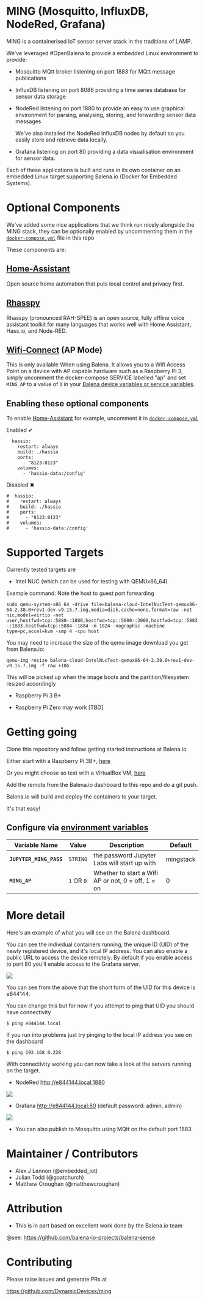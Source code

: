 # MING (Mosquitto, InfluxDB, NodeRed, Grafana)

MING is a containerised IoT sensor server stack in the traditions of LAMP.

We've leveraged #OpenBalena to provide a embedded Linux environment to provide:

- Mosquitto MQtt broker listening on port 1883 for MQtt message publications

- InfluxDB listening on port 8086 providing a time series database for sensor data storage

- NodeRed listening on port 1880 to provide an easy to use graphical environment for parsing,
  analysing, storing, and forwarding sensor data messages

  We've also installed the NodeRed InfluxDB nodes by default so you easily store and retrieve
  data locally.

- Grafana listening on port 80 providing a data visualisation environment for sensor data.

Each of these applications is built and runs in its own container on an
embedded Linux target supporting Balena.io (Docker for Embedded Systems).

# Optional Components

We've added some nice applications that we think run nicely alongside the MING stack, they can be optionally enabled by uncommenting them in the [`docker-compose.yml`](docker-compose.yml) file in this repo

These components are:

## [Home-Assistant](https://www.home-assistant.io/)

Open source home automation that puts local control and privacy first.

## [Rhasspy](https://rhasspy.readthedocs.io/en/latest/)

Rhasspy (pronounced RAH-SPEE) is an open source, fully offline voice assistant toolkit for many languages that works well with Home Assistant, Hass.io, and Node-RED.

## [Wifi-Connect](https://github.com/balena-io/wifi-connect) (AP Mode)

This is only available When using Balena. It allows you to a Wifi Access Point on a device with AP capable hardware such as a Raspberry Pi 3, simply uncomment the docker-compose SERVICE labelled "ap" and set `MING_AP` to a value of `1` in your [Balena device variables or service variables](#configure-via-environment-variables).

## Enabling these optional components

To enable [Home-Assistant](https://www.home-assistant.io/) for example, uncomment it in [`docker-compose.yml`](docker-compose.yml)

Enabled ✔
```
  hassio:
    restart: always
    build: ./hassio
    ports:
      - "8123:8123" 
    volumes:
      - 'hassio-data:/config'
```
Disabled ✖
```
#  hassio:
#    restart: always
#    build: ./hassio
#    ports:
#      - "8123:8123" 
#    volumes:
#      - 'hassio-data:/config'
```

# Supported Targets

Currently tested targets are

- Intel NUC (which can be used for testing with QEMUx86_64)

Example command: Note the host to guest port forwarding

```sudo qemu-system-x86_64 -drive file=balena-cloud-IntelNucTest-qemux86-64-2.38.0+rev1-dev-v9.15.7.img,media=disk,cache=none,format=raw -net nic,model=virtio -net user,hostfwd=tcp::5880-:1880,hostfwd=tcp::5000-:3000,hostfwd=tcp::5883-:1883,hostfwd=tcp::5884-:1884 -m 1024 -nographic -machine type=pc,accel=kvm -smp 4 -cpu host```

You may need to increase the size of the qemu image download you get from Balena.io:

```qemu-img resize balena-cloud-IntelNucTest-qemux86-64-2.38.0+rev1-dev-v9.15.7.img -f raw +10G```

This will be picked up when the image boots and the partition/filesystem resized accordingly

- Raspberry Pi 3 B+

- Raspberry Pi Zero may work [TBD]

# Getting going

Clone this repository and follow getting started instructions at Balena.io

Either start with a Raspberry Pi 3B+, [here](https://www.balena.io/os/docs/raspberrypi3/getting-started)

Or you might choose so test with a VirtualBox VM, [here](https://www.balena.io/blog/no-hardware-use-virtualbox)

Add the remote from the Balena.io dashboard to this repo and do a git push.

Balena.io will build and deploy the containers to your target.

It's that easy!

## Configure via [environment variables](https://docs.resin.io/management/env-vars/)
Variable Name | Value | Description | Default
------------ | ------------- | ------------- | -------------
**`JUPYTER_MING_PASS`** | `STRING` | the password Jupyter Labs will start up with | mingstack
**`MING_AP`** | `1` OR `0` | Whether to start a Wifi AP or not, 0 = off, 1 = on  | 0

# More detail

Here's an example of what you will see on the Balena dashboard.

You can see the individual containers running, the unique ID (UID) of the newly registered device,
and it's local IP address. You can also enable a public URL to access the device remotely. By default
if you enable access to port 80 you'll enable access to the Grafana server.

![](https://i.ibb.co/jvxDcNr/Screenshot-from-2019-10-13-18-46-32.png)

You can see from the above that the short form of the UID for this device is e844144.

You can change this but for now if you attempt to ping that UID you should have connectivity

`$ ping e844144.local`

If you run into problems just try pinging to the local IP address you see on the dashboard 

`$ ping 192.168.0.228`

With connectivity working you can now take a look at the servers running on the target.

- NodeRed http://e844144.local:1880

![](https://i.ibb.co/pPMRkgS/Screenshot-from-2019-10-13-19-00-18.png)

- Grafana http://e844144.local:80 (default password: admin, admin)

![](https://i.ibb.co/rZ8C1qD/Screenshot-from-2019-10-13-19-00-54.png)

- You can also publish to Mosquitto using MQtt on the default port 1883

# Maintainer / Contributors

- Alex J Lennon (@embedded_iot)
- Julian Todd (@goatchurch)
- Matthew Croughan (@matthewcroughan)

# Attribution

- This is in part based on excellent work done by the Balena.io team

@see: https://github.com/balena-io-projects/balena-sense

# Contributing

Please raise issues and generate PRs at

https://github.com/DynamicDevices/ming
